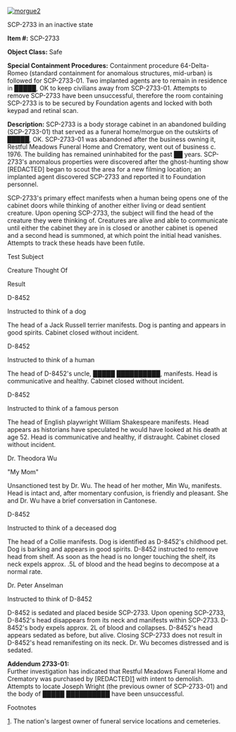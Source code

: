 [![morgue2](http://scp-wiki.wdfiles.com/local--resized-images/scp-2733/morgue2/medium.jpg)](http://scp-wiki.wdfiles.com/local--files/scp-2733/morgue2)

SCP-2733 in an inactive state

**Item #:** SCP-2733

**Object Class:** Safe

**Special Containment Procedures:** Containment procedure 64-Delta-Romeo (standard containment for anomalous structures, mid-urban) is followed for SCP-2733-01. Two implanted agents are to remain in residence in █████, OK to keep civilians away from SCP-2733-01. Attempts to remove SCP-2733 have been unsuccessful, therefore the room containing SCP-2733 is to be secured by Foundation agents and locked with both keypad and retinal scan.

**Description:** SCP-2733 is a body storage cabinet in an abandoned building (SCP-2733-01) that served as a funeral home/morgue on the outskirts of █████, OK. SCP-2733-01 was abandoned after the business owning it, Restful Meadows Funeral Home and Crematory, went out of business c. 1976. The building has remained uninhabited for the past ██ years. SCP-2733's anomalous properties were discovered after the ghost-hunting show \[REDACTED\] began to scout the area for a new filming location; an implanted agent discovered SCP-2733 and reported it to Foundation personnel.

SCP-2733's primary effect manifests when a human being opens one of the cabinet doors while thinking of another either living or dead sentient creature. Upon opening SCP-2733, the subject will find the head of the creature they were thinking of. Creatures are alive and able to communicate until either the cabinet they are in is closed or another cabinet is opened and a second head is summoned, at which point the initial head vanishes. Attempts to track these heads have been futile.

Test Subject

Creature Thought Of

Result

D-8452

Instructed to think of a dog

The head of a Jack Russell terrier manifests. Dog is panting and appears in good spirits. Cabinet closed without incident.

D-8452

Instructed to think of a human

The head of D-8452's uncle, █████ ██████████, manifests. Head is communicative and healthy. Cabinet closed without incident.

D-8452

Instructed to think of a famous person

The head of English playwright William Shakespeare manifests. Head appears as historians have speculated he would have looked at his death at age 52. Head is communicative and healthy, if distraught. Cabinet closed without incident.

Dr. Theodora Wu

"My Mom"

Unsanctioned test by Dr. Wu. The head of her mother, Min Wu, manifests. Head is intact and, after momentary confusion, is friendly and pleasant. She and Dr. Wu have a brief conversation in Cantonese.

D-8452

Instructed to think of a deceased dog

The head of a Collie manifests. Dog is identified as D-8452's childhood pet. Dog is barking and appears in good spirits. D-8452 instructed to remove head from shelf. As soon as the head is no longer touching the shelf, its neck expels approx. .5L of blood and the head begins to decompose at a normal rate.

Dr. Peter Anselman

Instructed to think of D-8452

D-8452 is sedated and placed beside SCP-2733. Upon opening SCP-2733, D-8452's head disappears from its neck and manifests within SCP-2733. D-8452's body expels approx. 2L of blood and collapses. D-8452's head appears sedated as before, but alive. Closing SCP-2733 does not result in D-8452's head remanifesting on its neck. Dr. Wu becomes distressed and is sedated.

**Addendum 2733-01:**  
Further investigation has indicated that Restful Meadows Funeral Home and Crematory was purchased by \[REDACTED\][1](javascript:;) with intent to demolish. Attempts to locate Joseph Wright (the previous owner of SCP-2733-01) and the body of █████ ██████████ have been unsuccessful.

Footnotes

[1](javascript:;). The nation's largest owner of funeral service locations and cemeteries.